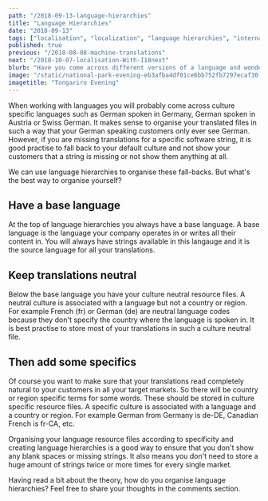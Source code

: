 ```yaml
---
path: "/2018-09-13-language-hierarchies"
title: "Language Hierarchies"
date: "2018-09-13"
tags: ["localisation", "localization", "language hierarchies", "internationalization", "translation", "regional", "cultures", "hierarchy"]
published: true
previous: "/2018-08-08-machine-translations"
next: "/2018-10-07-localisation-With-I18next"
blurb: "Have you come across different versions of a language and wondered how to incorporate these versions into your software with a minimum amount of effort?"
image: "/static/national-park-evening-eb3afba4df01ce6bb752fb7297ecaf30.jpg"
imagetitle: "Tongariro Evening"
---
```


When working with languages you will probably come across culture specific languages such as German spoken in Germany, German spoken in Austria or Swiss German. It makes sense to organise your translated files in such a way that your German speaking customers only ever see German. However, if you are missing translations for a specific software string, it is good practise to fall back to your default culture and not show your customers that a string is missing or not show them anything at all.

We can use language hierarchies to organise these fall-backs. But what's the best way to organise yourself?

## Have a base language

At the top of language hierarchies you always have a base language. A base language is the language your company operates in or writes all their content in. You will always have strings available in this langauge and it is the source language for all your translations.

## Keep translations neutral

Below the base language you have your culture neutral resource files. A neutral culture is associated with a language but not a country or region. For example French (fr) or German (de) are neutral language codes because they don't specify the country where the language is spoken in. It is best practise to store most of your translations in such a culture neutral file.

## Then add some specifics

Of course you want to make sure that your translations read completely natural to your customers in all your target markets. So there will be country or region specific terms for some words. These should be stored in culture specific resource files. A specific culture is associated with a language and a country or region. For example German from Germany is de-DE, Canadian French is fr-CA, etc.

Organising your language resource files according to specificity and creating language hierarchies is a good way to ensure that you don't show any blank spaces or missing strings. It also means you don't need to store a huge amount of strings twice or more times for every single market.

Having read a bit about the theory, how do you organise language hierarchies? Feel free to share your thoughts in the comments section.

